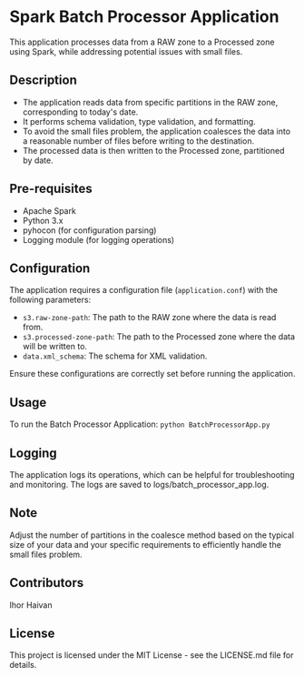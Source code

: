 # Spark Batch Processor Application

This application processes data from a RAW zone to a Processed zone using Spark, while addressing potential issues with small files.

## Description

- The application reads data from specific partitions in the RAW zone, corresponding to today's date.
- It performs schema validation, type validation, and formatting.
- To avoid the small files problem, the application coalesces the data into a reasonable number of files before writing to the destination.
- The processed data is then written to the Processed zone, partitioned by date.

## Pre-requisites

- Apache Spark
- Python 3.x
- pyhocon (for configuration parsing)
- Logging module (for logging operations)

## Configuration

The application requires a configuration file (`application.conf`) with the following parameters:

- `s3.raw-zone-path`: The path to the RAW zone where the data is read from.
- `s3.processed-zone-path`: The path to the Processed zone where the data will be written to.
- `data.xml_schema`: The schema for XML validation.

Ensure these configurations are correctly set before running the application.

## Usage

To run the Batch Processor Application:
`python BatchProcessorApp.py`


## Logging
The application logs its operations, which can be helpful for troubleshooting and monitoring. The logs are saved to logs/batch_processor_app.log.

## Note
Adjust the number of partitions in the coalesce method based on the typical size of your data and your specific requirements to efficiently handle the small files problem.

## Contributors
Ihor Haivan

## License
This project is licensed under the MIT License - see the LICENSE.md file for details.